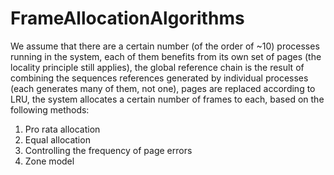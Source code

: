 # FrameAllocationAlgorithms

We assume that there are a certain number (of the order of ~10) processes running in the system, each of them benefits
from its own set of pages (the locality principle still applies), the global reference chain is the result of combining the sequences
references generated by individual processes (each generates many of them, not one), pages are replaced
according to LRU, the system allocates a certain number of frames to each, based on the following methods:

1. Pro rata allocation
2. Equal allocation
3. Controlling the frequency of page errors
4. Zone model
